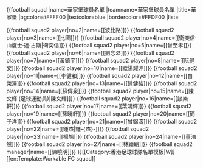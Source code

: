 {{football squad
|name=華家堡球員名單
|teamname=華家堡球員名單
|title=華家堡
|bgcolor=#FFFF00
|textcolor=blue
|bordercolor=#FFDF00
|list=<div>
{{football squad2 player|no=2|name=[[波比路]]}}
{{football squad2 player|no=3|name=[[比圖]]}}
{{football squad2 player|no=4|name=[[衛奕信·山度士·達·古斯|衛奕信]]}}
{{football squad2 player|no=5|name=[[曾至孝]]}}
{{football squad2 player|no=6|name=[[劉念溢]]}}
{{football squad2 player|no=7|name=[[黃鎮宇]]}}
{{football squad2 player|no=8|name=[[阮健文]]}}
{{football squad2 player|no=10|name=[[歐陽耀沖]]}}
{{football squad2 player|no=11|name=[[李健和]]}}
{{football squad2 player|no=12|name=[[白榮澤]]}}
{{football squad2 player|no=13|name=[[鍾健強]]}}
{{football squad2 player|no=14|name=[[蘇偉泉]]}}
{{football squad2 player|no=15|name=[[陳文輝 (足球運動員)|陳文輝]]}}
{{football squad2 player|no=16|name=[[談樂軒]]}}
{{football squad2 player|no=17|name=[[葉鴻輝]]}}
{{football squad2 player|no=19|name=[[孫曉軒]]}}
{{football squad2 player|no=20|name=[[簡子洋]]}}
{{football squad2 player|no=21|name=[[曾錦濤]]}}
{{football squad2 player|no=22|name=[[鍾杰|鍾-{杰}-]]}}
{{football squad2 player|no=23|name=[[楊旭]]}}
{{football squad2 player|no=24|name=[[董浩然]]}}
{{football squad2 player|no=27|name=[[林穎聰]]}}
{{football squad2 manager|name=[[陳曉明]]}}
}}<noinclude>[[Category:香港足球球隊名單模板|W]]
[[en:Template:Workable FC squad]]</noinclude>